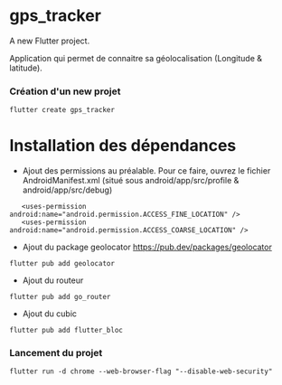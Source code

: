 # gps_tracker

A new Flutter project.

Application qui permet de connaitre sa géolocalisation (Longitude & latitude).

###  Création d'un new projet
````
flutter create gps_tracker
````
# Installation des dépendances

- Ajout des permissions au préalable. Pour ce faire, ouvrez le fichier AndroidManifest.xml (situé sous android/app/src/profile & android/app/src/debug)
 ````
    <uses-permission android:name="android.permission.ACCESS_FINE_LOCATION" />
    <uses-permission android:name="android.permission.ACCESS_COARSE_LOCATION" />
````

- Ajout du package geolocator
https://pub.dev/packages/geolocator

````
flutter pub add geolocator
````

- Ajout du routeur
````
flutter pub add go_router
````

- Ajout du cubic
````
flutter pub add flutter_bloc
````

### Lancement du projet
````
flutter run -d chrome --web-browser-flag "--disable-web-security"
````

